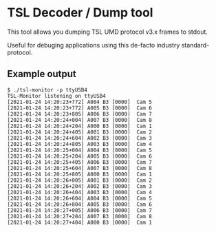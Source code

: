 # TSL Decoder / Dump tool
This tool allows you dumping TSL UMD protocol v3.x frames to stdout.

Useful for debuging applications using this de-facto industry standard-protocol.


## Example output
    $ ./tsl-monitor -p ttyUSB4 
    TSL-Monitor listening on ttyUSB4
    [2021-01-24 14:20:23+772] A004 B3 [0000]  Cam 5          
    [2021-01-24 14:20:23+772] A005 B3 [0000]  Cam 6          
    [2021-01-24 14:20:23+805] A006 B3 [0000]  Cam 7          
    [2021-01-24 14:20:24+004] A007 B3 [0000]  Cam 8          
    [2021-01-24 14:20:24+204] A000 B3 [0000]  Cam 1          
    [2021-01-24 14:20:24+405] A001 B3 [0000]  Cam 2          
    [2021-01-24 14:20:24+604] A002 B3 [0000]  Cam 3          
    [2021-01-24 14:20:24+805] A003 B3 [0000]  Cam 4          
    [2021-01-24 14:20:25+004] A004 B3 [0000]  Cam 5          
    [2021-01-24 14:20:25+204] A005 B3 [0000]  Cam 6          
    [2021-01-24 14:20:25+405] A006 B3 [0000]  Cam 7          
    [2021-01-24 14:20:25+604] A007 B3 [0000]  Cam 8          
    [2021-01-24 14:20:25+805] A000 B3 [0000]  Cam 1          
    [2021-01-24 14:20:26+005] A001 B3 [0000]  Cam 2          
    [2021-01-24 14:20:26+204] A002 B3 [0000]  Cam 3          
    [2021-01-24 14:20:26+404] A003 B3 [0000]  Cam 4          
    [2021-01-24 14:20:26+604] A004 B3 [0000]  Cam 5          
    [2021-01-24 14:20:26+804] A005 B3 [0000]  Cam 6          
    [2021-01-24 14:20:27+005] A006 B3 [0000]  Cam 7          
    [2021-01-24 14:20:27+204] A007 B3 [0000]  Cam 8
    [2021-01-24 14:20:27+404] A000 B3 [0000]  Cam 1 
